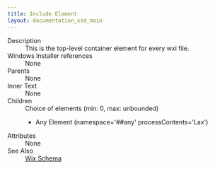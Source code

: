 ```yaml
---
title: Include Element
layout: documentation_xsd_main
---
```

<dl>
  <dt>Description</dt>
  <dd>             This is the top-level container element for every wxi file.         </dd>
  <dt>Windows Installer references</dt>
  <dd>None</dd>
  <dt>Parents</dt>
  <dd>None</dd>
  <dt>Inner Text</dt>
  <dd>None</dd>
  <dt>Children</dt>
  <dd>Choice of elements (min: 0, max: unbounded)<ul><li><span class="extension">Any Element (namespace='##any' processContents='Lax')</span></li></ul></dd>
  <dt>Attributes</dt>
  <dd>None</dd>
  <dt>See Also</dt>
  <dd>
    <a href="../wix">Wix Schema</a>
  </dd>
</dl>
